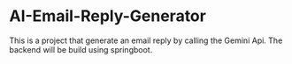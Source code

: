 # AI-Email-Reply-Generator
This is a project that generate an email reply by calling the Gemini Api. The backend will be build using springboot.
